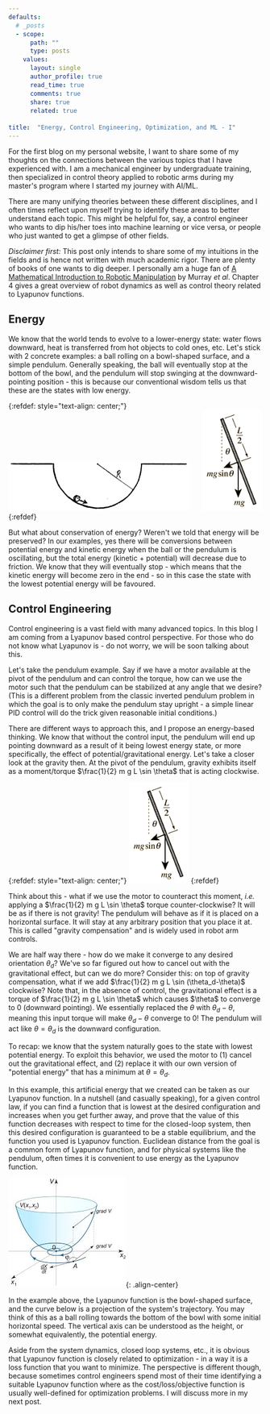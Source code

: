 ```yaml
---
defaults:
  # _posts
  - scope:
      path: ""
      type: posts
    values:
      layout: single
      author_profile: true
      read_time: true
      comments: true
      share: true
      related: true

title:  "Energy, Control Engineering, Optimization, and ML - I"
---
```


For the first blog on my personal website, I want to share some of my thoughts on the connections between the various topics that I have experienced with. I am a mechanical engineer by undergraduate training, then specialized in control theory applied to robotic arms during my master's program where I started my journey with AI/ML.

There are many unifying theories between these different disciplines, and I often times reflect upon myself trying to identify these areas to better understand each topic. This might be helpful for, say, a control engineer who wants to dip his/her toes into machine learning or vice versa, or people who just wanted to get a glimpse of other fields.

*Disclaimer first:* This post only intends to share some of my intuitions in the fields and is hence not written with much academic rigor. There are plenty of books of one wants to dig deeper. I personally am a huge fan of [A Mathematical Introduction to Robotic Manipulation](http://www.cds.caltech.edu/~murray/mlswiki/index.php/Main_Page) by Murray *et al*. Chapter 4 gives a great overview of robot dynamics as well as control theory related to Lyapunov functions.

## Energy
We know that the world tends to evolve to a lower-energy state: water flows downward, heat is transferred from hot objects to cold ones, etc. Let's stick with 2 concrete examples: a ball rolling on a bowl-shaped surface, and a simple pendulum. Generally speaking, the ball will eventually stop at the bottom of the bowl, and the pendulum will stop swinging at the downward-pointing position - this is because our conventional wisdom tells us that these are the states with low energy.

{:refdef: style="text-align: center;"}
<img src="/assets/images/rolling_ball.jpg" style="height:100px;"/> &nbsp;&nbsp;&nbsp;&nbsp; <img src="/assets/images/pendr.gif" style="height:200px;"/>
{:refdef}

But what about conservation of energy? Weren't we told that energy will be preserved? In our examples, yes there will be conversions between potential energy and kinetic energy when the ball or the pendulum is oscillating, but the total energy (kinetic + potential) will decrease due to friction. We know that they will eventually stop - which means that the kinetic energy will become zero in the end - so in this case the state with the lowest potential energy will be favoured.

## Control Engineering
Control engineering is a vast field with many advanced topics. In this blog I am coming from a Lyapunov based control perspective. For those who do not know what Lyapunov is - do not worry, we will be soon talking about this.

Let's take the pendulum example. Say if we have a motor available at the pivot of the pendulum and can control the torque, how can we use the motor such that the pendulum can be stabilized at any angle that we desire? (This is a different problem from the classic inverted pendulum problem in which the goal is to only make the pendulum stay upright - a simple linear PID control will do the trick given reasonable initial conditions.)

There are different ways to approach this, and I propose an energy-based thinking. We know that without the control input, the pendulum will end up pointing downward as a result of it being lowest energy state, or more specifically, the effect of potential/gravitational energy. Let's take a closer look at the gravity then. At the pivot of the pendulum, gravity exhibits itself as a moment/torque $\frac{1}{2} m g L \sin \theta$ that is acting clockwise.

{:refdef: style="text-align: center;"}
<img src="/assets/images/pendr.gif" style="height:200px;"/>
{:refdef}

Think about this - what if we use the motor to counteract this moment, *i.e.* applying a $\frac{1}{2} m g L \sin \theta$ torque counter-clockwise? It will be as if there is not gravity! The pendulum will behave as if it is placed on a horizontal surface. It will stay at any arbitrary position that you place it at. This is called "gravity compensation" and is widely used in robot arm controls.

We are half way there - how do we make it converge to any desired orientation $\theta_d$? We've so far figured out how to cancel out with the gravitational effect, but can we do more? Consider this: on top of gravity compensation, what if we add $\frac{1}{2} m g L \sin (\theta_d-\theta)$ clockwise? Note that, in the absence of control, the gravitational effect is a torque of $\frac{1}{2} m g L \sin \theta$ which causes $\theta\$ to converge to $0$ (downward pointing). We essentially replaced the $\theta$ with $\theta_d-\theta$, meaning this input torque will make $\theta_d-\theta$ converge to 0! The pendulum will act like $\theta = \theta_d$ is the downward configuration.

To recap: we know that the system naturally goes to the state with lowest potential energy. To exploit this behavior, we used the motor to (1) cancel out the gravitational effect, and (2) replace it with our own version of "potential energy" that has a minimum at $\theta=\theta_d$.

In this example, this artificial energy that we created can be taken as our Lyapunov function. In a nutshell (and casually speaking), for a given control law, if you can find a function that is lowest at the desired configuration and increases when you get further away, and prove that the value of this function decreases with respect to time for the closed-loop system, then this desired configuration is guaranteed to be a stable equilibrium, and the function you used is Lyapunov function. Euclidean distance from the goal is a common form of Lyapunov function, and for physical systems like the pendulum, often times it is convenient to use energy as the Lyapunov function.

![image-center](/assets/images/lyapunov.jpeg){: .align-center}

In the example above, the Lyapunov function is the bowl-shaped surface, and the curve below is a projection of the system's trajectory. You may think of this as a ball rolling towards the bottom of the bowl with some initial horizontal speed. The vertical axis can be understood as the height, or somewhat equivalently, the potential energy.

Aside from the system dynamics, closed loop systems, etc., it is obvious that Lyapunov function is closely related to optimization - in a way it is a loss function that you want to minimize. The perspective is different though, because sometimes control engineers spend most of their time identifying a suitable Lyapunov function where as the cost/loss/objective function is usually well-defined for optimization problems. I will discuss more in my next post.
